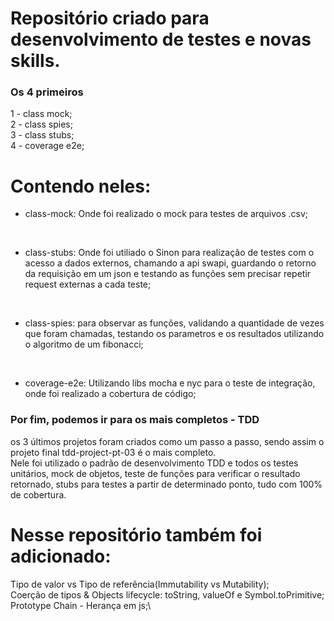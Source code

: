 <h1>Repositório criado para desenvolvimento de testes e novas skills.</h1>

### Os 4 primeiros 

1 - class mock;\
2 - class spies;\
3 - class stubs;\
4 - coverage e2e;

# Contendo neles:

- class-mock: Onde foi realizado o mock para testes de arquivos .csv;
<br>

- class-stubs: Onde foi utiliado o Sinon para realização de testes com o acesso a dados externos, chamando a api swapi, guardando o retorno da requisição em um json e testando as funções sem precisar repetir request externas a cada teste;
<br>

- class-spies: para observar as funções, validando a quantidade de vezes que foram chamadas, testando os parametros e os resultados utilizando o algoritmo de um fibonacci;
<br>

- coverage-e2e: Utilizando libs mocha e nyc para o teste de integração, onde foi realizado a cobertura de código;

### Por fim, podemos ir para os mais completos - TDD

os 3 últimos projetos foram criados como um passo a passo, sendo assim o projeto final tdd-project-pt-03 é o mais completo. \
Nele foi utilizado o padrão de desenvolvimento TDD e todos os testes unitários, mock de objetos, teste de funções para verificar o resultado retornado, stubs para testes a partir de determinado ponto, tudo com 100% de cobertura.

# Nesse repositório também foi adicionado:

Tipo de valor vs Tipo de referência(Immutability vs Mutability);\
Coerção de tipos & Objects lifecycle: toString, valueOf e Symbol.toPrimitive;\
Prototype Chain - Herança em js;\
